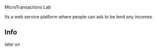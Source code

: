 MicroTransactions Lab

Its a web service platform where people can ask to be lend any incomes

## Info

later on
